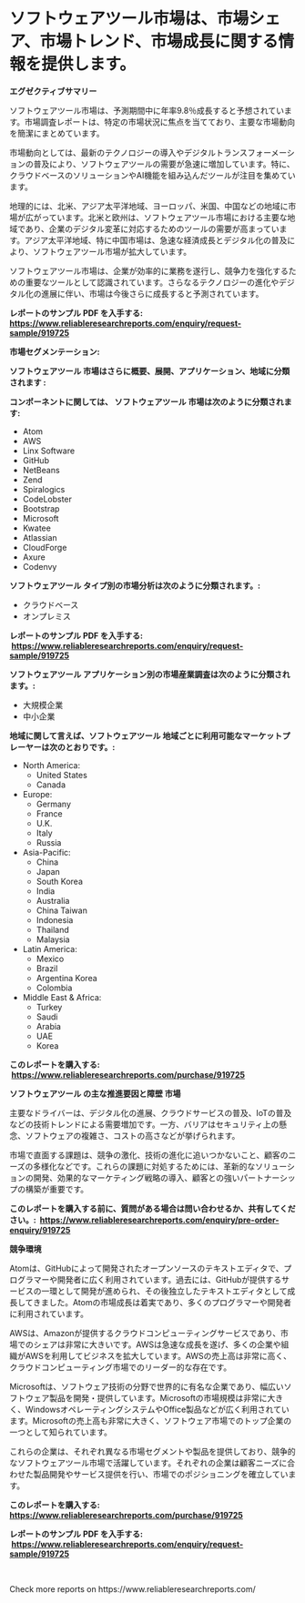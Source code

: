 <p><h1>ソフトウェアツール市場は、市場シェア、市場トレンド、市場成長に関する情報を提供します。</h1></p><p><strong>エグゼクティブサマリー</strong></p>
<p><p>ソフトウェアツール市場は、予測期間中に年率9.8％成長すると予想されています。市場調査レポートは、特定の市場状況に焦点を当てており、主要な市場動向を簡潔にまとめています。</p><p>市場動向としては、最新のテクノロジーの導入やデジタルトランスフォーメーションの普及により、ソフトウェアツールの需要が急速に増加しています。特に、クラウドベースのソリューションやAI機能を組み込んだツールが注目を集めています。</p><p>地理的には、北米、アジア太平洋地域、ヨーロッパ、米国、中国などの地域に市場が広がっています。北米と欧州は、ソフトウェアツール市場における主要な地域であり、企業のデジタル変革に対応するためのツールの需要が高まっています。アジア太平洋地域、特に中国市場は、急速な経済成長とデジタル化の普及により、ソフトウェアツール市場が拡大しています。</p><p>ソフトウェアツール市場は、企業が効率的に業務を遂行し、競争力を強化するための重要なツールとして認識されています。さらなるテクノロジーの進化やデジタル化の進展に伴い、市場は今後さらに成長すると予測されています。</p></p>
<p><strong>レポートのサンプル PDF を入手する: <a href="https://www.reliableresearchreports.com/enquiry/request-sample/919725">https://www.reliableresearchreports.com/enquiry/request-sample/919725</a></strong></p>
<p><strong>市場セグメンテーション:</strong></p>
<p><strong> ソフトウェアツール 市場はさらに概要、展開、アプリケーション、地域に分類されます :</strong></p>
<p><strong>コンポーネントに関しては、 ソフトウェアツール 市場は次のように分類されます: &nbsp;</strong></p>
<p><ul><li>Atom</li><li>AWS</li><li>Linx Software</li><li>GitHub</li><li>NetBeans</li><li>Zend</li><li>Spiralogics</li><li>CodeLobster</li><li>Bootstrap</li><li>Microsoft</li><li>Kwatee</li><li>Atlassian</li><li>CloudForge</li><li>Axure</li><li>Codenvy</li></ul></p>
<p><strong> ソフトウェアツール タイプ別の市場分析は次のように分類されます。:</strong></p>
<p><ul><li>クラウドベース</li><li>オンプレミス</li></ul></p>
<p><strong>レポートのサンプル PDF を入手する: &nbsp;<a href="https://www.reliableresearchreports.com/enquiry/request-sample/919725">https://www.reliableresearchreports.com/enquiry/request-sample/919725</a></strong></p>
<p><strong> ソフトウェアツール アプリケーション別の市場産業調査は次のように分類されます。:</strong></p>
<p><ul><li>大規模企業</li><li>中小企業</li></ul></p>
<p><strong>地域に関して言えば、ソフトウェアツール 地域ごとに利用可能なマーケットプレーヤーは次のとおりです。:</strong></p>
<p><ul>
    <li>
        North America:
        <ul>
            <li>United States</li>
            <li>Canada</li>
        </ul>
    </li>
    <li>
        Europe:
        <ul>
            <li>Germany</li>
            <li>France</li>
            <li>U.K.</li>
            <li>Italy</li>
            <li>Russia</li>
        </ul>
    </li>
    <li>
        Asia-Pacific:
        <ul>
            <li>China</li>
            <li>Japan</li>
            <li>South Korea</li>
            <li>India</li>
            <li>Australia</li>
            <li>China Taiwan</li>
            <li>Indonesia</li>
            <li>Thailand</li>
            <li>Malaysia</li>
        </ul>
    </li>
    <li>
        Latin America:
        <ul>
            <li>Mexico</li>
            <li>Brazil</li>
            <li>Argentina Korea</li>
            <li>Colombia</li>
        </ul>
    </li>
    <li>
        Middle East & Africa:
        <ul>
            <li>Turkey</li>
            <li>Saudi</li>
            <li>Arabia</li>
            <li>UAE</li>
            <li>Korea</li>
        </ul>
    </li>
    </ul></p>
<p><strong>このレポートを購入する: &nbsp;<a href="https://www.reliableresearchreports.com/purchase/919725">https://www.reliableresearchreports.com/purchase/919725</a></strong></p>
<p><strong>ソフトウェアツール の主な推進要因と障壁 市場</strong></p>
<p><p>主要なドライバーは、デジタル化の進展、クラウドサービスの普及、IoTの普及などの技術トレンドによる需要増加です。一方、バリアはセキュリティ上の懸念、ソフトウェアの複雑さ、コストの高さなどが挙げられます。</p><p>市場で直面する課題は、競争の激化、技術の進化に追いつかないこと、顧客のニーズの多様化などです。これらの課題に対処するためには、革新的なソリューションの開発、効果的なマーケティング戦略の導入、顧客との強いパートナーシップの構築が重要です。</p></p>
<p><strong>このレポートを購入する前に、質問がある場合は問い合わせるか、共有してください。:&nbsp; <a href="https://www.reliableresearchreports.com/enquiry/pre-order-enquiry/919725">https://www.reliableresearchreports.com/enquiry/pre-order-enquiry/919725</a></strong></p>
<p><strong>競争環境</strong></p>
<p><p>Atomは、GitHubによって開発されたオープンソースのテキストエディタで、プログラマーや開発者に広く利用されています。過去には、GitHubが提供するサービスの一環として開発が進められ、その後独立したテキストエディタとして成長してきました。Atomの市場成長は着実であり、多くのプログラマーや開発者に利用されています。</p><p>AWSは、Amazonが提供するクラウドコンピューティングサービスであり、市場でのシェアは非常に大きいです。AWSは急速な成長を遂げ、多くの企業や組織がAWSを利用してビジネスを拡大しています。AWSの売上高は非常に高く、クラウドコンピューティング市場でのリーダー的な存在です。</p><p>Microsoftは、ソフトウェア技術の分野で世界的に有名な企業であり、幅広いソフトウェア製品を開発・提供しています。Microsoftの市場規模は非常に大きく、WindowsオペレーティングシステムやOffice製品などが広く利用されています。Microsoftの売上高も非常に大きく、ソフトウェア市場でのトップ企業の一つとして知られています。</p><p>これらの企業は、それぞれ異なる市場セグメントや製品を提供しており、競争的なソフトウェアツール市場で活躍しています。それぞれの企業は顧客ニーズに合わせた製品開発やサービス提供を行い、市場でのポジショニングを確立しています。</p></p>
<p><strong>このレポートを購入する: &nbsp; <a href="https://www.reliableresearchreports.com/purchase/919725">https://www.reliableresearchreports.com/purchase/919725</a></strong></p>
<p><strong>レポートのサンプル PDF を入手する: &nbsp;<a href="https://www.reliableresearchreports.com/enquiry/request-sample/919725">https://www.reliableresearchreports.com/enquiry/request-sample/919725</a></strong><strong></strong></p>
<p>&nbsp;</p>
<p>Check more reports on https://www.reliableresearchreports.com/</p>